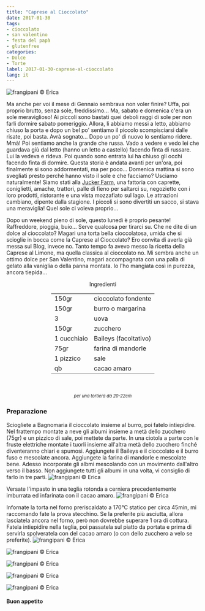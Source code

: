 ```yaml
---
title: "Caprese al Cioccolato"
date: 2017-01-30
tags:
- cioccolato
- san valentino
- festa del papà
- glutenfree
categories:
- Dolce
- Torte
label: 2017-01-30-caprese-al-cioccolato
lang: it
---
```

![](header.jpg "frangipani © Erica")

Ma anche per voi il mese di Gennaio sembrava non voler finire? Uffa, poi proprio brutto, senza sole, freddissimo... Ma, sabato e domenica c'era un sole meraviglioso! Ai piccoli sono bastati quei deboli raggi di sole per non farli dormire sabato pomeriggio. Allora, li abbiamo messi a letto, abbiamo chiuso la porta e dopo un bel po' sentiamo il piccolo scompisciarsi dalle risate, poi basta. Avrà sognato... Dopo un po' di nuovo lo sentiamo ridere. Mmà! Poi sentiamo anche la grande che russa. Vado a vedere e vedo lei che guardava giù dal letto (hanno un letto a castello) facendo finta di russare. Lui la vedeva e rideva. Poi quando sono entrata lui ha chiuso gli occhi facendo finta di dormire. Questa storia è andata avanti per un'ora, poi finalmente si sono addormentati, ma per poco... Domenica mattina si sono svegliati presto perché hanno visto il sole e che facciamo? Usciamo naturalmente! Siamo stati alla <a href="http://www.juckerfarm.ch" target="_blank">Jucker Farm</a>, una fattoria con caprette, coniglietti, amache, trattori, palle di fieno per saltarci su, negozietto con i loro prodotti, ristorante e una vista mozzafiato sul lago. Le attrazioni cambiano, dipente dalla stagione. I piccoli si sono divertiti un sacco, si stava una meraviglia! Quel sole ci voleva proprio...

Dopo un weekend pieno di sole, questo lunedì è proprio pesante! Raffreddore, pioggia, buio... Serve qualcosa per tirarci su. Che ne dite di un dolce al cioccolato? Magari una torta bella cioccolatosa, umida che si scioglie in bocca come la Caprese al Cioccolato? Ero convita di averla già messa sul Blog, invece no. Tanto tempo fa avevo messo la ricetta della Caprese al Limone, ma quella classica al cioccolato no. Mi sembra anche un ottimo dolce per San Valentino, magari accompagnata con una palla di gelato alla vaniglia o della panna montata. Io l'ho mangiata così in purezza, ancora tiepida...

<div id="wrapper" style="text-align: center">
  <div id="yourdiv" style="display: inline-block;">
    <div class="ingredients">
      <div class="ingredients-title">Ingredienti</div>
      <table>
        <tbody>
          <tr>
            <td>150gr</td>
            <td>cioccolato fondente</td>
          </tr>
          <tr>
            <td>150gr</td>
            <td>burro o margarina</td>
          </tr>
          <tr>
            <td>3</td>
            <td>uova</td>        
          </tr>
          <tr>
            <td>150gr</td>
            <td>zucchero</td>
          </tr>
          <tr>
            <td>1 cucchiaio</td>
            <td>Baileys (facoltativo)</td>
          </tr>
          <tr>
            <td>75gr</td>
            <td>farina di mandorle</td>
          </tr>
          <tr>
            <td>1 pizzico</td>
            <td>sale</td>
          </tr>
          <tr>
            <td>qb</td>
            <td>cacao amaro</td>
          </tr>
        </tbody>
      </table>
      <br></br>
      <i class="pull-right" style="font-size: 80%;">per una tortiera da 20-22cm</i>
    </div>
  </div>
</div>


<h3>
  <font color="grey">
    <i class="fa-solid fa-gears"></i>
  </font> Preparazione
</h3>

Sciogliete a Bagnomaria il cioccolato insieme al burro, poi fatelo intiepidire. Nel frattempo montate a neve gli albumi insieme a metà dello zucchero (75gr) e un pizzico di sale, poi mettete da parte. In una ciotola a parte con le fruste elettriche montate i tuorli insieme all'altra metà dello zucchero finché diventeranno chiari e spumosi. Aggiungete il Baileys e il cioccolato e il burro fuso e mescolate ancora. Aggiungete la farina di mandorle e mescolate bene. Adesso incorporate gli albmi mescolando con un movimento dall'altro verso il basso. Non aggiungete tutti gli albumi in una volta, vi consiglio di farlo in tre parti.
![](impasto.jpg "frangipani © Erica")

Versate l'impasto in una teglia rotonda a cerniera precedentemente imburrata ed infarinata con il cacao amaro.
![](teglia.jpg "frangipani © Erica")

Infornate la torta nel forno preriscaldato a 170°C statico per circa 45min, mi raccomando fate la prova stecchino. Se la preferite più asciutta, allora lasciatela ancora nel forno, però non dovrebbe superare 1 ora di cottura. Fatela intiepidire nella teglia, poi passatela sul piatto da portata e prima di servirla spolveratela con del cacao amaro (o con dello zucchero a velo se preferite).
![](risultato1.jpg "frangipani © Erica")

![](risultato2.jpg "frangipani © Erica")

![](risultato3.jpg "frangipani © Erica")

![](risultato4.jpg "frangipani © Erica")

![](risultato5.jpg "frangipani © Erica")

<h4>Buon appetito
  <font color="red">
    <i class="fa-regular fa-face-smile"></i>
  </font>
</h4>

